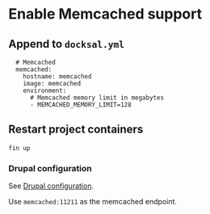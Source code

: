 # Enable Memcached support

## Append to `docksal.yml`

```
  # Memcached
  memcached:
    hostname: memcached
    image: memcached
    environment:
      # Memcached memory limit in megabytes
      - MEMCACHED_MEMORY_LIMIT=128
```

## Restart project containers

```
fin up
```

### Drupal configuration

See [Drupal configuration](drupal-settings.md#memcache).

Use `memcached:11211` as the memcached endpoint.
